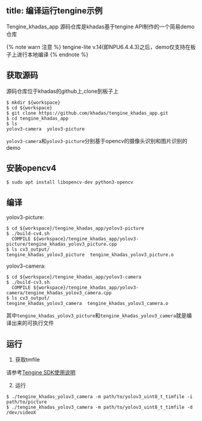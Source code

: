 title: 编译运行tengine示例
---

Tengine_khadas_app 源码仓库是khadas基于tengine API制作的一个简易demo仓库


{% note warn 注意 %}
tengine-lite v.14(即NPU6.4.4.3)之后，demo仅支持在板子上进行本地编译
{% endnote %}

## 获取源码

源码仓库位于khadas的github上,clone到板子上

```shell
$ mkdir ${workspace}
$ cd ${workspace}
$ git clone https://github.com/khadas/tengine_khadas_app.git
$ cd tengine_khadas_app
$ ls
yolov3-camera  yolov3-picture
```

`yolov3-camera`和`yolov3-picture`分别基于opencv的摄像头识别和图片识别的demo

## 安装opencv4

```shell
$ sudo apt install libopencv-dev python3-opencv
```

## 编译


yolov3-picture:

```shell
$ cd ${workspace}/tengine_khadas_app/yolov3-picture
$ ./build-cv4.sh
  COMPILE ${workspace}/tengine_khadas_app/yolov3-picture/tengine_khadas_yolov3_picture.cpp
$ ls cv3_output/
tengine_khadas_yolov3_picture  tengine_khadas_yolov3_picture.o
```

yolov3-camera:

```shell
$ cd ${workspace}/tengine_khadas_app/yolov3-camera
$ ./build-cv3.sh
  COMPILE ${workspace}/tengine_khadas_app/yolov3-camera/tengine_khadas_yolov3_camera.cpp
$ ls cv3_output/
tengine_khadas_yolov3_camera  tengine_khadas_yolov3_camera.o
```

其中`tengine_khadas_yolov3_picture`和`tengine_khadas_yolov3_camera`就是编译出来的可执行文件


## 运行


1. 获取tmfile

请参考[Tengine SDK使用说明](/linux/zh-cn/vim3/TengineSDK.html)


2. 运行

```shell
$ ./tengine_khadas_yolov3_camera -m path/to/yolov3_uint8_t_timfile -i path/to/picture
$ ./tengine_khadas_yolov3_camera -m path/to/yolov3_uint8_t_timfile -d /dev/videoX
```



















